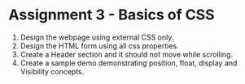
# Assignment 3 - Basics of CSS
 
1. Design the webpage using external CSS only.
2. Design the HTML form using all css properties.
3. Create a Header section and it should not move while scrolling.
4. Create a sample demo demonstrating position, float, display and Visibility concepts.

